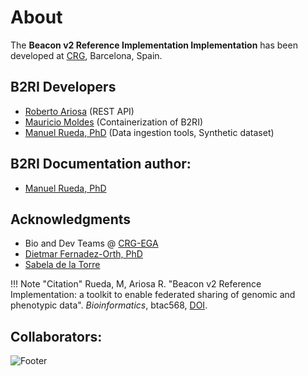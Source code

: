 # About

The **Beacon v2 Reference Implementation Implementation** has been developed at [CRG](https://www.crg.eu), Barcelona, Spain.

## B2RI Developers

  * [Roberto Ariosa](https://github.com/MrRobb)  (REST API)
  * [Mauricio Moldes](https://github.com/MauricioMoldes) (Containerization of B2RI)
  * [Manuel Rueda, PhD](https://github.com/mrueda) (Data ingestion tools, Synthetic dataset)

## B2RI Documentation author:

 * [Manuel Rueda, PhD](https://github.com/mrueda)

## Acknowledgments

  * Bio and Dev Teams &#64; [CRG-EGA](https://www.crg.eu/ca/programmes-groups/ega-team-european-genome-phenome-archive-crg)
  * [Dietmar Fernadez-Orth, PhD](https://scholar.google.com/citations?user=vlDi7XAAAAAJ&hl=en)
  * [Sabela de la Torre](https://github.com/sdelatorrep)

!!! Note "Citation"
    Rueda, M, Ariosa R. "Beacon v2 Reference Implementation: a toolkit to enable federated sharing of genomic and phenotypic data". _Bioinformatics_, btac568, [DOI](https://doi.org/10.1093/bioinformatics/btac568).

## Collaborators:
![Footer](img/footer.jpg)
